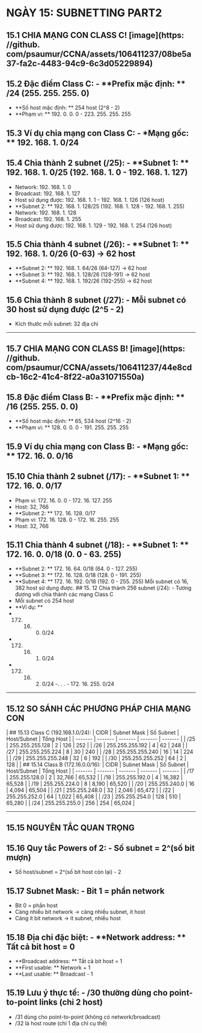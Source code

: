 # NGÀY 15: SUBNETTING PART2

## 15.1 CHIA MẠNG CON CLASS C! [image](https: //github. com/psaumur/CCNA/assets/106411237/08be5a37-fa2c-4483-94c9-6c3d05229894)

## 15.2 Đặc điểm Class C: - **Prefix mặc định: ** /24 (255. 255. 255. 0)

- **Số host mặc định: ** 254 host (2^8 - 2)
- **Phạm vi: ** 192. 0. 0. 0 - 223. 255. 255. 255
## 15.3 Ví dụ chia mạng con Class C: - *Mạng gốc: ** 192. 168. 1. 0/24

## 15.4 Chia thành 2 subnet (/25): - **Subnet 1: ** 192. 168. 1. 0/25 (192. 168. 1. 0 - 192. 168. 1. 127)

- Network: 192. 168. 1. 0
- Broadcast: 192. 168. 1. 127
- Host sử dụng được: 192. 168. 1. 1 - 192. 168. 1. 126 (126 host)
- **Subnet 2: ** 192. 168. 1. 128/25 (192. 168. 1. 128 - 192. 168. 1. 255)
- Network: 192. 168. 1. 128
- Broadcast: 192. 168. 1. 255
- Host sử dụng được: 192. 168. 1. 129 - 192. 168. 1. 254 (126 host)
## 15.5 Chia thành 4 subnet (/26): - **Subnet 1: ** 192. 168. 1. 0/26 (0-63) → 62 host

- **Subnet 2: ** 192. 168. 1. 64/26 (64-127) → 62 host
- **Subnet 3: ** 192. 168. 1. 128/26 (128-191) → 62 host
- **Subnet 4: ** 192. 168. 1. 192/26 (192-255) → 62 host
## 15.6 Chia thành 8 subnet (/27): - Mỗi subnet có 30 host sử dụng được (2^5 - 2)

- Kích thước mỗi subnet: 32 địa chỉ
- --
## 15.7 CHIA MẠNG CON CLASS B! [image](https: //github. com/psaumur/CCNA/assets/106411237/44e8cdcb-16c2-41c4-8f22-a0a31071550a)

## 15.8 Đặc điểm Class B: - **Prefix mặc định: ** /16 (255. 255. 0. 0)

- **Số host mặc định: ** 65, 534 host (2^16 - 2)
- **Phạm vi: ** 128. 0. 0. 0 - 191. 255. 255. 255
## 15.9 Ví dụ chia mạng con Class B: - *Mạng gốc: ** 172. 16. 0. 0/16

## 15.10 Chia thành 2 subnet (/17): - **Subnet 1: ** 172. 16. 0. 0/17

- Phạm vi: 172. 16. 0. 0 - 172. 16. 127. 255
- Host: 32, 766
- **Subnet 2: ** 172. 16. 128. 0/17
- Phạm vi: 172. 16. 128. 0 - 172. 16. 255. 255
- Host: 32, 766
## 15.11 Chia thành 4 subnet (/18): - **Subnet 1: ** 172. 16. 0. 0/18 (0. 0 - 63. 255)

- **Subnet 2: ** 172. 16. 64. 0/18 (64. 0 - 127. 255)
- **Subnet 3: ** 172. 16. 128. 0/18 (128. 0 - 191. 255)
- **Subnet 4: ** 172. 16. 192. 0/18 (192. 0 - 255. 255)
Mỗi subnet có 16, 382 host sử dụng được. ## 15. 12 Chia thành 256 subnet (/24): - Tương đương với chia thành các mạng Class C
- Mỗi subnet có 254 host
- **Ví dụ: **
- 172. 16. 0. 0/24
- 172. 16. 1. 0/24
- 172. 16. 2. 0/24
-. . . - 172. 16. 255. 0/24
- --
## 15.12 SO SÁNH CÁC PHƯƠNG PHÁP CHIA MẠNG CON

| ## 15.13 Class C (192.168.1.0/24): | CIDR | Subnet Mask | Số Subnet | Host/Subnet | Tổng Host |
| ------- | ------- | ------- | ------- | ------- |
| /25 | 255.255.255.128 | 2 | 126 | 252 |
| /26 | 255.255.255.192 | 4 | 62 | 248 |
| /27 | 255.255.255.224 | 8 | 30 | 240 |
| /28 | 255.255.255.240 | 16 | 14 | 224 |
| /29 | 255.255.255.248 | 32 | 6 | 192 |
| /30 | 255.255.255.252 | 64 | 2 | 128 |
| ## 15.14 Class B (172.16.0.0/16): | CIDR | Subnet Mask | Số Subnet | Host/Subnet | Tổng Host |
| ------- | ------- | ------- | ------- | ------- |
| /17 | 255.255.128.0 | 2 | 32,766 | 65,532 |
| /18 | 255.255.192.0 | 4 | 16,382 | 65,528 |
| /19 | 255.255.224.0 | 8 | 8,190 | 65,520 |
| /20 | 255.255.240.0 | 16 | 4,094 | 65,504 |
| /21 | 255.255.248.0 | 32 | 2,046 | 65,472 |
| /22 | 255.255.252.0 | 64 | 1,022 | 65,408 |
| /23 | 255.255.254.0 | 128 | 510 | 65,280 |
| /24 | 255.255.255.0 | 256 | 254 | 65,024 |
- --
## 15.15 NGUYÊN TẮC QUAN TRỌNG

## 15.16 Quy tắc Powers of 2: - Số subnet = 2^(số bit mượn)

- Số host/subnet = 2^(số bit host còn lại) - 2
## 15.17 Subnet Mask: - Bit 1 = phần network

- Bit 0 = phần host
- Càng nhiều bit network → càng nhiều subnet, ít host
- Càng ít bit network → ít subnet, nhiều host
## 15.18 Địa chỉ đặc biệt: - **Network address: ** Tất cả bit host = 0

- **Broadcast address: ** Tất cả bit host = 1
- **First usable: ** Network + 1
- **Last usable: ** Broadcast - 1
## 15.19 Lưu ý thực tế: - /30 thường dùng cho point-to-point links (chỉ 2 host)

- /31 dùng cho point-to-point (không có network/broadcast)
- /32 là host route (chỉ 1 địa chỉ cụ thể)